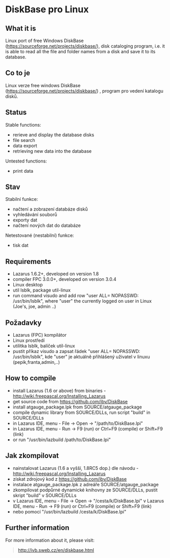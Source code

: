 # DiskBase pro Linux

## What it is

Linux port of free Windows DiskBase (https://sourceforge.net/projects/diskbase/), disk cataloging program, i.e. it is able to read all the file and folder names from a disk and save it to its database.

## Co to je

Linux verze free windows DiskBase (https://sourceforge.net/projects/diskbase/) , program pro vedení katalogu disků.

## Status

Stable functions: 
- rerieve and display the database disks
- file search
- data export
- retrieving new data into the database

Untested functions:
- print data

## Stav

Stabilní funkce: 
- načtení a zobrazení databáze disků
- vyhledávání souborů
- exporty dat
- načtení nových dat do databáze

Netestované (nestabilní) funkce: 
- tisk dat

## Requirements
- Lazarus 1.6.2+, developed on version 1.8
- compiler FPC 3.0.0+, developed on version 3.0.4
- Linux desktop
- util lsblk, package util-linux
- run command visudo and add row "user  ALL= NOPASSWD: /usr/bin/lsblk", where "user"  the currently logged on user in Linux (Joe's, joe, admin ..) 


## Požadavky
- Lazarus (FPC) kompilátor
- Linux prostředí
- utilitka lsblk, balíček util-linux
- pustit příkaz visudo a zapsat řádek "user  ALL= NOPASSWD: /usr/bin/lsblk", kde "user" je aktuálně přihlášený uživatel v linuxu (pepik,franta,admin,..)


## How to compile
- install Lazarus (1.6 or above) from binaries - http://wiki.freepascal.org/Installing_Lazarus
- get source code from https://github.com/ibv/DiskBase
- install atgauge_package.lpk from SOURCE/atgauge_package
- compile dynamic library from SOURCE/DLLs, run  script "build" in SOURCE/DLLs
- in Lazarus IDE, menu - File -> Open -> "/path/to/DiskBase.lpi"
- in Lazarus IDE, menu - Run -> F9 (run) or Ctrl+F9 (compile) or Shift+F9 (link) 
- or run "/usr/bin/lazbuild /path/to/DiskBase.lpi"


## Jak zkompilovat
- nainstalovat Lazarus (1.6 a vyšší, 1.8RC5 dop.) dle návodu - http://wiki.freepascal.org/Installing_Lazarus
- získat zdrojový kod z https://github.com/ibv/DiskBase
- instalace atgauge_package.lpk z adreáře SOURCE/atgauge_package
- zkompilovat podpůrné dynamické knihovny ze SOURCE/DLLs, pustit skript "build" v SOURCE/DLLs
- v Lazarus IDE, menu - File -> Open -> "/cesta/k/DiskBase.lpi"
  v Lazarus IDE, menu - Run -> F9 (run) or Ctrl+F9 (compile) or Shift+F9 (link)
- nebo pomocí "/usr/bin/lazbuild /cesta/k/DiskBase.lpi"

## Further information

For more information about it, please visit:
> http://ivb.sweb.cz/en/diskbase.html
